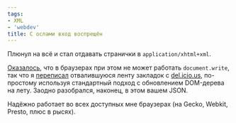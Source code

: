 ```yaml
---
tags:
- XML
- 'webdev'
title: С ослами вход воспрещён
---
```


Плюнул на всё и стал отдавать странички в `application/xhtml+xml`.

[Оказалось][], что в браузерах при этом не может работать
`document.write`, так что я [переписал][] отвалившуюся ленту закладок с
[del.icio.us][], по-простому используя стандартный подход с обновлением
DOM-дерева на лету. Заодно разобрался, наконец, в этом вашем JSON.

Надёжно работает во всех доступных мне браузерах (на Gecko, Webkit,
Presto, плюс в рысях).

  [Оказалось]: https://developer.mozilla.org/en/Mozilla_Web_Developer_FAQ#How_is_the_treatment_of_application.2fxhtml.2bxml_documents_different_from_the_treatment_of_text.2fhtml_documents.3f
  [переписал]: http://support.delicious.com/forum/comments.php?DiscussionID=1985
  [del.icio.us]: http://dzhus.org/posts/2006-10-26-what-is-delicious.html
